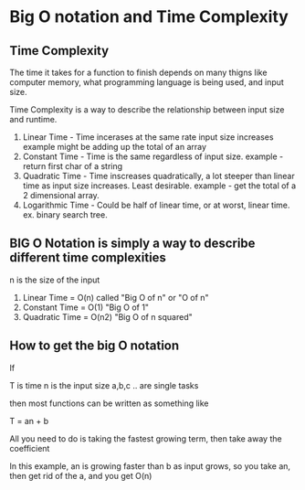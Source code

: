 # Big O notation and Time Complexity

## Time Complexity

The time it takes for a function to finish depends on many thigns like computer memory, what programming language is being used, and input size.

Time Complexity is a way to describe the relationship between input size and runtime.

1. Linear Time - Time incerases at the same rate input size increases
   example might be adding up the total of an array
2. Constant Time - Time is the same regardless of input size.
   example - return first char of a string
3. Quadratic Time - Time inscreases quadratically, a lot steeper than linear time as input size increases. Least desirable.
   example - get the total of a 2 dimensional array.
4. Logarithmic Time - Could be half of linear time, or at worst, linear time.
   ex. binary search tree.

## BIG O Notation is simply a way to describe different time complexities

n is the size of the input

1. Linear Time = O(n) called "Big O of n" or "O of n"
2. Constant Time = O(1) "Big O of 1"
3. Quadratic Time = O(n2) "Big O of n squared"

## How to get the big O notation

If

T is time
n is the input size
a,b,c .. are single tasks

then most functions can be written as something like

T = an + b

All you need to do is taking the fastest growing term, then take away the coefficient

In this example, an is growing faster than b as input grows, so you take an, then get rid of the a, and you get O(n)
